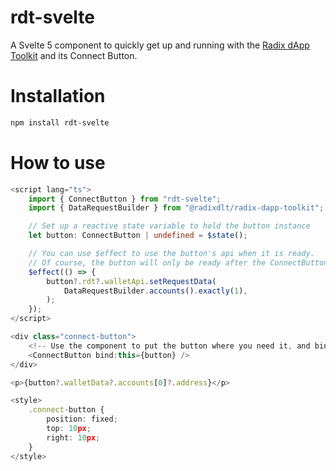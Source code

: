 # rdt-svelte

A Svelte 5 component to quickly get up and running with the [Radix dApp Toolkit](https://github.com/radixdlt/radix-dapp-toolkit) and its Connect Button.

# Installation
```bash
npm install rdt-svelte
```

# How to use

```ts
<script lang="ts">
    import { ConnectButton } from "rdt-svelte";
    import { DataRequestBuilder } from "@radixdlt/radix-dapp-toolkit";

    // Set up a reactive state variable to hold the button instance
    let button: ConnectButton | undefined = $state();

    // You can use $effect to use the button's api when it is ready.
    // Of course, the button will only be ready after the ConnectButton component is mounted.
    $effect(() => {
        button?.rdt?.walletApi.setRequestData(
            DataRequestBuilder.accounts().exactly(1),
        );
    });
</script>

<div class="connect-button">
    <!-- Use the component to put the button where you need it, and bind it to the reactive variable -->
    <ConnectButton bind:this={button} />
</div>

<p>{button?.walletData?.accounts[0]?.address}</p>

<style>
    .connect-button {
        position: fixed;
        top: 10px;
        right: 10px;
    }
</style>
```